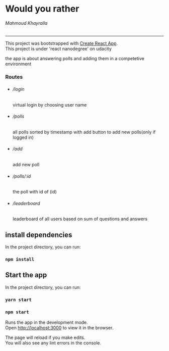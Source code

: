 # Would you rather
###### Mahmoud Khayralla
<hr />

This project was bootstrapped with [Create React App](https://github.com/facebook/create-react-app).<br />
This project is under 'react nanodegree' on udacity
<p>
the app is about answering polls and adding them in a competetive environment
</p>

### Routes

<ul>
<li><h6>/login</h6> virtual login by choosing user name</li>
<li><h6>/polls</h6> all polls sorted by timestamp with add button to add new polls(only if logged in)</li>
<li><h6>/add</h6> add new poll</li>
<li><h6>/polls/:id</h6> the poll with id of (id)</li>
<li><h6>/leaderboard</h6> leaderboard of all users based on sum of questions and answers</li>
</ul>


## install dependencies

In the project directory, you can run:

### `npm install`


## Start the app

In the project directory, you can run:

### `yarn start`
### `npm start`

Runs the app in the development mode.<br />
Open [http://localhost:3000](http://localhost:3000) to view it in the browser.

The page will reload if you make edits.<br />
You will also see any lint errors in the console.

